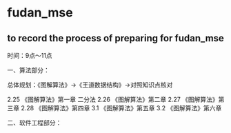# fudan_mse
## to record the process of preparing for fudan_mse
时间：9点～11点


一、算法部分：

总体规划：《图解算法》->《王道数据结构》->对照知识点核对

2.25 《图解算法》第一章 二分法
2.26 《图解算法》第二章
2.27 《图解算法》第三章
2.28 《图解算法》第四章
3.1  《图解算法》第五章
3.2  《图解算法》第六章

二、软件工程部分：
